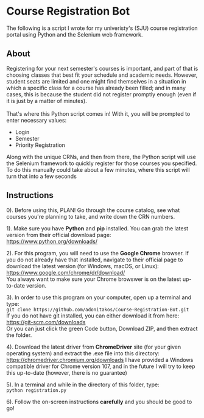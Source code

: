 # Course Registration Bot
The following is a script I wrote for my univeristy's (SJU) course registration
portal using Python and the Selenium web framework.

## About
Registering for your next semester's courses is important, and part of that is choosing classes that best fit your schedule and academic needs. However, student seats are limited and one might find themselves in a situation in which a specific class for a course has already been filled; and in many cases, this is because the student did not register promptly enough (even if it is just by a matter of minutes). <br>
<br>
That's where this Python script comes in! With it, you will be prompted to enter necessary values:
 - Login
 - Semester
 - Priority Registration

Along with the unique CRNs, and then from there, the Python script will use the Selenium framework to quickly register for those courses you specified. To do this manually could take about a few minutes, where this script will turn that into a few seconds

## Instructions
0). Before using this, PLAN! Go through the course catalog, see what courses you're planning to take, and write down the CRN numbers.

1). Make sure you have **Python** and **pip** installed. You can grab the latest version from
their official download page: <br />
https://www.python.org/downloads/

2). For this program, you will need to use the **Google Chrome** browser. If you do not already have that installed, navigate to their official page to download the latest version (for Windows, macOS, or Linux): <br />
https://www.google.com/chrome/dr/download/ <br />
You always want to make sure your Chrome browswer is on the latest up-to-date version.

3). In order to use this program on your computer, open up a terminal and type: <br>
`git clone https://github.com/adonitakos/Course-Registration-Bot.git` <br />
If you do not have git installed, you can either download it from here: https://git-scm.com/downloads <br />
Or you can just click the green Code button, Download ZIP, and then extract the folder.

4). Download the latest driver from **ChromeDriver** site (for your given operating system) and extract the .exe file into this directory: <br />
https://chromedriver.chromium.org/downloads
I have provided a Windows compatible driver for Chrome version 107, and in the future I will try to keep this up-to-date (however, there is no guarantee)

5). In a terminal and while in the directory of this folder, type: <br>
`python registration.py`

6). Follow the on-screen instructions **carefully** and you should be good to go!
